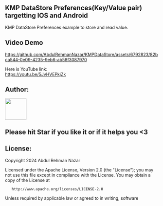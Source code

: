 ## KMP DataStore Preferences(Key/Value pair) targetting IOS and Android
KMP DataStore Preferences example to store and read value.


## Video Demo
https://github.com/AbdulRehmanNazar/KMPDataStore/assets/6792823/82bca544-0e09-4235-9eb6-ab58f3087970


Here is YouTube link: <br />
https://youtu.be/5JvHVEPkjZk


## Author:
<a href="https://github.com/AbdulRehmanNazar" target="_blank">
  <img src="https://avatars.githubusercontent.com/u/6792823?v=4" width="70" align="left">
</a>
<br />
<br />
<br />
<br />

## Please hit Star if you like it or if it helps you <3 

## License:


Copyright 2024 Abdul Rehman Nazar
<br />

Licensed under the Apache License, Version 2.0 (the "License");
you may not use this file except in compliance with the License.
You may obtain a copy of the License at

       http://www.apache.org/licenses/LICENSE-2.0

Unless required by applicable law or agreed to in writing, software
